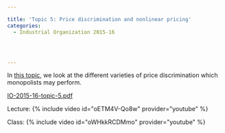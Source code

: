 ```yaml
---

title: 'Topic 5: Price discrimination and nonlinear pricing'
categories:
  - Industrial Organization 2015-16




---
```

In <a href="https://www.tholden.org/wp-content/uploads/2016/03/IO-2015-16-topic-5.pdf">this topic</a>, we look at the different varieties of price discrimination which monopolists may perform.






<object data="https://www.tholden.org/wp-content/uploads/2016/03/IO-2015-16-topic-5.pdf" type="application/pdf" width="100%" height="100%"><a href="https://www.tholden.org/wp-content/uploads/2016/03/IO-2015-16-topic-5.pdf">IO-2015-16-topic-5.pdf</a></object>






Lecture:
{% include video id="oETM4V-Qo8w" provider="youtube" %}

Class:
{% include video id="oWHkkRCDMmo" provider="youtube" %}
